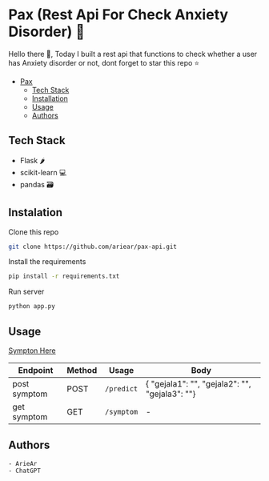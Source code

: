 # Pax (Rest Api For Check Anxiety Disorder) 🏥

Hello there 👋, Today I built a rest api that functions to check whether a user has Anxiety disorder or not, dont forget to star this repo ⭐

- [Pax](#Pax)
  - [Tech Stack](#techstack)
  - [Installation](#installation)
  - [Usage](#usage)
  - [Authors](#authors)

## Tech Stack
 - Flask 🌶
 - scikit-learn 💻
 - pandas 🗃

## Instalation

Clone this repo

```sh
git clone https://github.com/ariear/pax-api.git
```

Install the requirements
```sh
pip install -r requirements.txt
```

Run server
```sh
python app.py
```

## Usage

[Sympton Here](https://drive.google.com/file/d/1pFRCoyrVkrcTe5gAGc89LYtbKwKNXTf1/view?usp=sharing)

| Endpoint | Method | Usage | Body |
|----------|-------|-------|-------|
| post symptom | POST | `/predict` | { "gejala1": "", "gejala2": "", "gejala3": ""} |
| get symptom | GET | `/symptom` | - |

## Authors
    - ArieAr
    - ChatGPT
